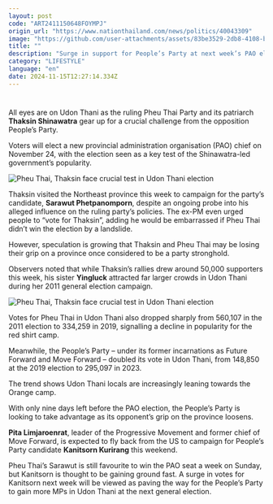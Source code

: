 ```yaml
---
layout: post
code: "ART2411150648FOYMPJ"
origin_url: "https://www.nationthailand.com/news/politics/40043309"
image: "https://github.com/user-attachments/assets/83be3529-2db8-4108-b32c-00eae9afab44"
title: ""
description: "Surge in support for People’s Party at next week’s PAO election could signal trouble for Shinawatra-led government"
category: "LIFESTYLE"
language: "en"
date: 2024-11-15T12:27:14.334Z
---
```


# 









All eyes are on Udon Thani as the ruling Pheu Thai Party and its patriarch **Thaksin Shinawatra** gear up for a crucial challenge from the opposition People’s Party.

Voters will elect a new provincial administration organisation (PAO) chief on November 24, with the election seen as a key test of the Shinawatra-led government’s popularity.

   ![Pheu Thai, Thaksin face crucial test in Udon Thani election](https://github.com/user-attachments/assets/289d342c-d0a4-4156-a253-ac4b63ce42e1)

Thaksin visited the Northeast province this week to campaign for the party’s candidate, **Sarawut Phetpanomporn**, despite an ongoing probe into his alleged influence on the ruling party’s policies. The ex-PM even urged people to “vote for Thaksin”, adding he would be embarrassed if Pheu Thai didn’t win the election by a landslide.

However, speculation is growing that Thaksin and Pheu Thai may be losing their grip on a province once considered to be a party stronghold.

Observers noted that while Thaksin’s rallies drew around 50,000 supporters this week, his sister **Yingluck** attracted far larger crowds in Udon Thani during her 2011 general election campaign.

  ![Pheu Thai, Thaksin face crucial test in Udon Thani election](https://media.nationthailand.com/uploads/images/contents/w1024/2024/11/3mb9nVvAC6VbmY9ivXM9.webp?x-image-process=style/lg-webp)

Votes for Pheu Thai in Udon Thani also dropped sharply from 560,107 in the 2011 election to 334,259 in 2019, signalling a decline in popularity for the red shirt camp.

Meanwhile, the People’s Party – under its former incarnations as Future Forward and Move Forward – doubled its vote in Udon Thani, from 148,850 at the 2019 election to 295,097 in 2023.

The trend shows Udon Thani locals are increasingly leaning towards the Orange camp.

With only nine days left before the PAO election, the People’s Party is looking to take advantage as its opponent’s grip on the province loosens.

**Pita Limjaroenrat**, leader of the Progressive Movement and former chief of Move Forward, is expected to fly back from the US to campaign for People’s Party candidate **Kanitsorn Kurirang** this weekend.

Pheu Thai’s Sarawut is still favourite to win the PAO seat a week on Sunday, but Kanitsorn is thought to be gaining ground fast. A surge in votes for Kanitsorn next week will be viewed as paving the way for the People’s Party to gain more MPs in Udon Thani at the next general election.
